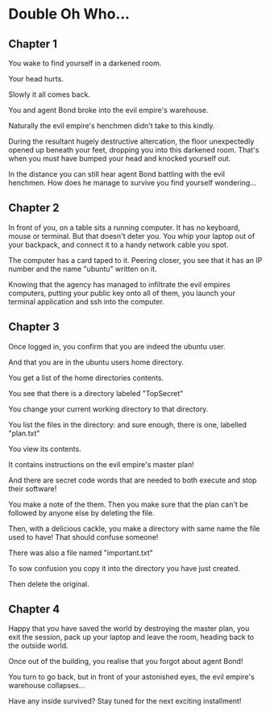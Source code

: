 # Double Oh Who...

## Chapter 1

You wake to find yourself in a darkened room.

Your head hurts.

Slowly it all comes back.

You and agent Bond broke into the evil empire's warehouse.

Naturally the evil empire's henchmen didn't take to this kindly.

During the resultant hugely destructive altercation, the floor unexpectedly opened up beneath your feet,
dropping you into this darkened room. That's when you must have bumped your head and knocked yourself out.

In the distance you can still hear agent Bond battling with the evil henchmen. How does he manage to survive you
find yourself wondering...

## Chapter 2

In front of you, on a table sits a running computer. It has no keyboard, mouse or terminal. But that doesn't
deter you. You whip your laptop out of your backpack, and connect it to a handy network cable you spot.

The computer has a card taped to it. Peering closer, you see that it has an IP number and the name
"ubuntu" written on it.

Knowing that the agency has managed to infiltrate the evil empires computers, putting your public key onto all of
them, you launch your terminal application and ssh into the computer.

## Chapter 3

Once logged in, you confirm that you are indeed the ubuntu user.

And that you are in the ubuntu users home directory.

You get a list of the home directories contents.

You see that there is a directory labeled "TopSecret"

You change your current working directory to that directory.

You list the files in the directory: and sure enough, there is one, labelled "plan.txt"

You view its contents.

It contains instructions on the evil empire's master plan!

And there are secret code words that are needed to both execute and stop their software!

You make a note of the them. Then you make sure that the plan can't be followed by
anyone else by deleting the file.

Then, with a delicious cackle, you make a directory with same name the file used to have! That should confuse
someone!

There was also a file named "important.txt"

To sow confusion you copy it into the directory you have just created.

Then delete the original.

## Chapter 4

Happy that you have saved the world by destroying the master plan, you exit the session,
pack up your laptop and leave the room, heading back to the outside world.

Once out of the building, you realise that you forgot about agent Bond!

You turn to go back, but in front of your astonished eyes, the evil empire's warehouse collapses...

Have any inside survived? Stay tuned for the next exciting installment!


